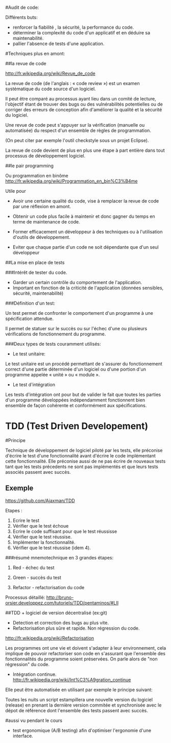 #Audit de code:

Différents buts:  

* renforcer la fiabilité , la sécurité, la performance du code.
* déterminer la complexité du code d'un applicatif et en déduire sa maintenabilité.
* pallier l'absence de tests d'une application.


#Techniques plus en amont:

##la revue de code

http://fr.wikipedia.org/wiki/Revue_de_code
  
La revue de code (de l'anglais : « code review ») est un examen systématique du code source d'un logiciel.  

Il peut être comparé au processus ayant lieu dans un comité de lecture, l'objectif étant de trouver des bugs ou des vulnérabilités potentielles ou de corriger des erreurs de conception afin d'améliorer la qualité et la sécurité du logiciel.  

Une revue de code peut s'appuyer sur la vérification (manuelle ou automatisée) du respect d'un ensemble de règles de programmation.  

(On peut citer par exemple l'outil checkstyle sous un projet Eclipse). 

La revue de code devient de plus en plus une étape à part entière dans tout processus de développement logiciel.  

##le pair programming

Ou programmation en binôme
http://fr.wikipedia.org/wiki/Programmation_en_bin%C3%B4me

Utile pour  

* Avoir une certaine qualité du code, vise à remplacer la revue de code par une réflexion en amont.  

* Obtenir un code plus facile à maintenir et donc gagner du temps en terme de maintenance de code.  

* Former efficacement un développeur à des techniques ou à l'utilisation d'outils de développement.  

* Eviter que chaque partie d'un code ne soit dépendante que d'un seul développeur  

##La mise en place de tests

###Intérêt de tester du code.

* Garder un certain contrôle du comportement de l'application.
* Important en fonction de la criticité de l'application (données sensibles, sécurité, maintenabilité)


###Définition d'un test:

Un test permet de confronter le comportement d'un programme à une spécification attendue. 

Il permet de statuer sur le succès ou sur l'échec d'une ou plusieurs vérifications de fonctionnement du programme.


###Deux types de tests couramment utilisés:

* Le test unitaire:  

Le test unitaire est un procédé permettant de s'assurer du fonctionnement correct d'une partie déterminée d'un logiciel ou d'une portion d'un programme appelée « unité » ou « module ».  

* Le test d'intégration

Les tests d'intégration ont pour but de valider le fait que toutes les parties d'un programme développées indépendamment fonctionnent bien ensemble de façon cohérente et conformément aux spécifications.   

# TDD (Test Driven Developement)

#Principe  

Technique de développement de logiciel piloté par les tests, elle préconise d'écrire le test d'une fonctionnalité avant d'écrire le code implémentant cette fonctionnalité. Elle préconise aussi de ne pas écrire de nouveaux tests tant que les tests précedents ne sont pas implémentés et que leurs tests associés passent avec succès.

## Exemple

https://github.com/Ajaxman/TDD

Etapes :

1. Ecrire le test
2. Vérifier que le test échoue
3. Ecrire le code suffisant pour que le test réussisse
4. Vérifier que le test réussise.
5. Implémenter la fonctionnalité.
6. Vérifier que le test réussise (idem 4).

###résumé mnemotechnique en 3 grandes étapes:  

1) Red - échec du test  

2) Green - succès du test  

3) Refactor - refactorisation du code  


Processus détaillé: http://bruno-orsier.developpez.com/tutoriels/TDD/pentaminos/#LII

##TDD + logiciel de version décentralisé (ex:git)
* Detection et correction des bugs au plus vite. 
* Refactorisation plus sûre et rapide. Non régression du code.

http://fr.wikipedia.org/wiki/Refactorisation

Les programmes ont une vie et doivent s'adapter à leur environnement, cela implique de pouvoir refactoriser son code en s'assurant que l'ensemble des fonctionnalités du programme soient préservées. On parle alors de "non régression" du code.

* Intégration continue. http://fr.wikipedia.org/wiki/Int%C3%A9gration_continue

Elle peut être automatisée en utilisant par exemple le principe suivant:

Toutes les nuits un script estampillera une nouvelle version du logiciel (release) en prenant la dernière version commitée et synchronisée avec le dépot de référence dont l'ensemble des tests passent avec succès.

#aussi vu pendant le cours

* test ergonomique (A/B testing) afin d'optimiser l'ergonomie d'une interface.


